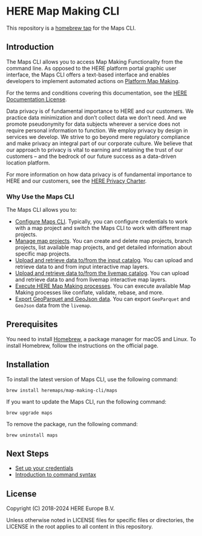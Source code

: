 # HERE Map Making CLI 

This repository is a [homebrew tap](https://docs.brew.sh) for the Maps CLI.

## Introduction

The Maps CLI
allows you to access Map Making Functionality from the command
line. As opposed to the HERE platform portal graphic user interface, the Maps CLI offers
a text-based interface and enables developers to implement automated actions
on [Platform Map Making](https://platform.here.com/mapmaking/).

For the terms and conditions covering this documentation, see the
[HERE Documentation License](https://legal.here.com/en-gb/terms/documentation-license).

Data privacy is of fundamental importance to HERE and our customers.
We practice data minimization and don’t collect data we don’t need. And we promote
pseudonymity for data subjects wherever a service does not require personal
information to function. We employ privacy by design in services we develop.
We strive to go beyond mere regulatory compliance and make privacy an integral
part of our corporate culture. We believe that our approach to privacy is vital
to earning and retaining the trust of our customers – and the bedrock of our
future success as a data-driven location platform.

For more information on how data privacy is of fundamental importance to HERE
and our customers, see the [HERE Privacy Charter](https://www.here.com/here-privacy-charter).

### Why Use the Maps CLI

The Maps CLI allows you to:

- [Configure Maps CLI](https://www.here.com/docs/bundle/maps-user-guide-java-scala/page/topics/maps-commands.html#configure).
  Typically, you can configure credentials to work with a map project and switch the Maps CLI to work with different map projects.
- [Manage map projects](https://www.here.com/docs/bundle/maps-user-guide-java-scala/page/topics/maps-project-commands.html).
  You can create and delete map projects, branch projects, list available map projects, and get detailed information about specific map projects.
- [Upload and retrieve data to/from the input catalog](https://www.here.com/docs/bundle/maps-user-guide-java-scala/page/topics/maps-input-commands.html).
  You can upload and retrieve data to and from input interactive map layers.
- [Upload and retrieve data to/from the livemap catalog](https://www.here.com/docs/bundle/maps-user-guide-java-scala/page/topics/maps-commands.html).
  You can upload and retrieve data to and from livemap interactive map layers.
- [Execute HERE Map Making processes](https://www.here.com/docs/bundle/maps-user-guide-java-scala/page/topics/maps-commands.html).
  You can execute available Map Making processes like conflate, validate, rebase, and more.
- [Export GeoParquet and GeoJson data](https://www.here.com/docs/bundle/maps-user-guide-java-scala/page/topics/maps-commands.html).
  You can export `GeoParquet` and `GeoJson` data from the `livemap`.

## Prerequisites

You need to install [Homebrew](https://brew.sh/), a package manager for macOS and Linux.
To install Homebrew, follow the instructions on the official page.


## Installation

To install the latest version of Maps CLI, use the following command:

```
brew install heremaps/map-making-cli/maps
```

If you want to update the Maps CLI, run the following command:

```
brew upgrade maps
```

To remove the package, run the following command:

```
brew uninstall maps
```


## Next Steps

- [Set up your credentials](https://www.here.com/docs/bundle/maps-user-guide-java-scala/page/topics/configuration.html)
- [Introduction to command syntax](https://www.here.com/docs/bundle/maps-user-guide-java-scala/page/topics/command-syntax.html)

## License

Copyright (C) 2018-2024 HERE Europe B.V.

Unless otherwise noted in LICENSE files for specific files or directories, the LICENSE in the root applies to all content in this repository.

